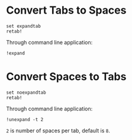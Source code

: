 # Convert Tabs to Spaces

	set expandtab
	retab!

Through command line application:

	!expand

# Convert Spaces to Tabs

	set noexpandtab
	retab!

Through command line application:

	!unexpand -t 2

`2` is number of spaces per tab, default is `8`.
